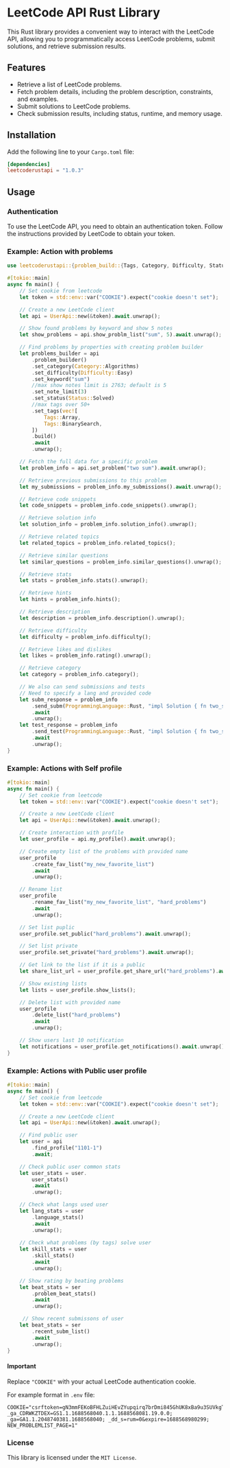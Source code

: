 # LeetCode API Rust Library
This Rust library provides a convenient way to interact with the LeetCode API, allowing you to programmatically access LeetCode problems, submit solutions, and retrieve submission results.
## Features
* Retrieve a list of LeetCode problems.
* Fetch problem details, including the problem description, constraints, and examples.
* Submit solutions to LeetCode problems.
* Check submission results, including status, runtime, and memory usage.

## Installation

Add the following line to your `Cargo.toml` file:
```toml
[dependencies]
leetcoderustapi = "1.0.3"
```
## Usage
### Authentication
To use the LeetCode API, you need to obtain an authentication token. Follow the instructions provided by LeetCode to obtain your token.

### Example: Action with problems
```rust
use leetcoderustapi::{problem_build::{Tags, Category, Difficulty, Status}, UserApi, ProgrammingLanguage,};

#[tokio::main]
async fn main() {
    // Set cookie from leetcode
    let token = std::env::var("COOKIE").expect("cookie doesn't set");

    // Create a new LeetCode client
    let api = UserApi::new(&token).await.unwrap();

    // Show found problems by keyword and show 5 notes
    let show_problems = api.show_problm_list("sum", 5).await.unwrap();

    // Find problems by properties with creating problem builder
    let problems_builder = api
        .problem_builder()
        .set_category(Category::Algorithms)
        .set_difficulty(Difficulty::Easy)
        .set_keyword("sum")
        //max show notes limit is 2763; default is 5
        .set_note_limit(3)
        .set_status(Status::Solved)
        //max tags over 50+
        .set_tags(vec![
            Tags::Array,
            Tags::BinarySearch,
        ])
        .build()
        .await
        .unwrap();

    // Fetch the full data for a specific problem
    let problem_info = api.set_problem("two sum").await.unwrap();

    // Retrieve previous submissions to this problem
    let my_submissions = problem_info.my_submissions().await.unwrap();

    // Retrieve code snippets
    let code_snippets = problem_info.code_snippets().unwrap();

    // Retrieve solution info
    let solution_info = problem_info.solution_info().unwrap();

    // Retrieve related topics
    let related_topics = problem_info.related_topics();

    // Retrieve similar questions
    let similar_questions = problem_info.similar_questions().unwrap();

    // Retrieve stats
    let stats = problem_info.stats().unwrap();

    // Retrieve hints
    let hints = problem_info.hints();

    // Retrieve description
    let description = problem_info.description().unwrap();

    // Retrieve difficulty
    let difficulty = problem_info.difficulty();

    // Retrieve likes and dislikes
    let likes = problem_info.rating().unwrap();

    // Retrieve category
    let category = problem_info.category();

    // We also can send submissions and tests
    // Need to specify a lang and provided code
    let subm_response = problem_info
        .send_subm(ProgrammingLanguage::Rust, "impl Solution { fn two_sum() {}}")
        .await
        .unwrap();
    let test_response = problem_info
        .send_test(ProgrammingLanguage::Rust, "impl Solution { fn two_sum() {}}")
        .await
        .unwrap();
}
```

### Example: Actions with Self profile
```rust
#[tokio::main]
async fn main() {
    // Set cookie from leetcode
    let token = std::env::var("COOKIE").expect("cookie doesn't set");

    // Create a new LeetCode client
    let api = UserApi::new(&token).await.unwrap();

    // Create interaction with profile
    let user_profile = api.my_profile().await.unwrap();

    // Create empty list of the problems with provided name
    user_profile
        .create_fav_list("my_new_favorite_list")
        .await
        .unwrap();

    // Rename list
    user_profile
        .rename_fav_list("my_new_favorite_list", "hard_problems")
        .await
        .unwrap();

    // Set list puplic
    user_profile.set_public("hard_problems").await.unwrap();

    // Set list private
    user_profile.set_private("hard_problems").await.unwrap();

    // Get link to the list if it is a public
    let share_list_url = user_profile.get_share_url("hard_problems").await.unwrap();

    // Show existing lists
    let lists = user_profile.show_lists();

    // Delete list with provided name
    user_profile
        .delete_list("hard_problems")
        .await
        .unwrap();

    // Show users last 10 notification
    let notifications = user_profile.get_notifications().await.unwrap();
}
```
### Example: Actions with Public user profile
```rust
#[tokio::main]
async fn main() {
    // Set cookie from leetcode
    let token = std::env::var("COOKIE").expect("cookie doesn't set");

    // Create a new LeetCode client
    let api = UserApi::new(&token).await.unwrap();

    // Find public user
    let user = api
        .find_profile("1101-1")
        .await;

    // Check public user common stats
    let user_stats = user.
        user_stats()
        .await
        .unwrap();

    // Check what langs used user
    let lang_stats = user
        .language_stats()
        .await
        .unwrap();
    
    // Check what problems (by tags) solve user
    let skill_stats = user
        .skill_stats()
        .await
        .unwrap();

    // Show rating by beating problems
    let beat_stats = ser
        .problem_beat_stats()
        .await
        .unwrap();

     // Show recent submissons of user
    let beat_stats = ser
        .recent_subm_list()
        .await
        .unwrap();
}
```


#### Important
Replace `"COOKIE"` with your actual LeetCode authentication cookie.

For example format in `.env` file:

```env
COOKIE="csrftoken=gN3mmFEKoBFHLZuiHEvZYupqirq7brDmi845GhUK8xBa9u3SUVkgTPFTPsLFuAzR; _ga_CDRWKZTDEX=GS1.1.1688568040.1.1.1688568081.19.0.0; _ga=GA1.1.2048740381.1688568040; _dd_s=rum=0&expire=1688568980299; NEW_PROBLEMLIST_PAGE=1"
```

### License
This library is licensed under the `MIT License`.

